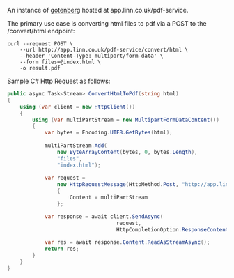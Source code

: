 An instance of [gotenberg](https://thecodingmachine.github.io/gotenberg/) hosted at app.linn.co.uk/pdf-service.

The primary use case is converting html files to pdf via a POST to the /convert/html endpoint: 
```
curl --request POST \
    --url http://app.linn.co.uk/pdf-service/convert/html \
    --header 'Content-Type: multipart/form-data' \
    --form files=@index.html \
    -o result.pdf
```

Sample C# Http Request as follows:

```cs
public async Task<Stream> ConvertHtmlToPdf(string html)
{
    using (var client = new HttpClient())
    {
        using (var multiPartStream = new MultipartFormDataContent())
        {
            var bytes = Encoding.UTF8.GetBytes(html);
               
            multiPartStream.Add(
                new ByteArrayContent(bytes, 0, bytes.Length), 
                "files", 
                "index.html");
                                        
            var request =
                new HttpRequestMessage(HttpMethod.Post, "http://app.linn.co.uk/pdf-service/convert/html")
                {
                    Content = multiPartStream
                };

            var response = await client.SendAsync(
                                   request, 
                                   HttpCompletionOption.ResponseContentRead);
                                   
            var res = await response.Content.ReadAsStreamAsync();
            return res;
        }
    }
}
```
